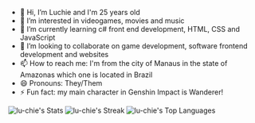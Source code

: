 - 👋 Hi, I’m Luchie and I'm 25 years old
- 👀 I’m interested in videogames, movies and music
- 🌱 I’m currently learning c# front end development, HTML, CSS and JavaScript
- 💞️ I’m looking to collaborate on game development, software frontend development and websites
- 📫 How to reach me: I'm from the city of Manaus in the state of Amazonas which one is located in Brazil
- 😄 Pronouns: They/Them
- ⚡ Fun fact: my main character in Genshin Impact is Wanderer!

![lu-chie's Stats](https://github-readme-stats.vercel.app/api?username=lu-chie&theme=graywhite&show_icons=true&hide_border=true&count_private=false)
![lu-chie's Streak](https://github-readme-streak-stats.herokuapp.com/?user=lu-chie&theme=graywhite&hide_border=true)
![lu-chie's Top Languages](https://github-readme-stats.vercel.app/api/top-langs/?username=lu-chie&theme=graywhite&show_icons=true&hide_border=true&layout=compact)

<!---
luc-bs/luc-bs is a ✨ special ✨ repository because its `README.md` (this file) appears on your GitHub profile.
You can click the Preview link to take a look at your changes.
--->
